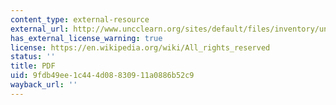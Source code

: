 ```yaml
---
content_type: external-resource
external_url: http://www.uncclearn.org/sites/default/files/inventory/undp104.pdf
has_external_license_warning: true
license: https://en.wikipedia.org/wiki/All_rights_reserved
status: ''
title: PDF
uid: 9fdb49ee-1c44-4d08-8309-11a0886b52c9
wayback_url: ''
---
```

